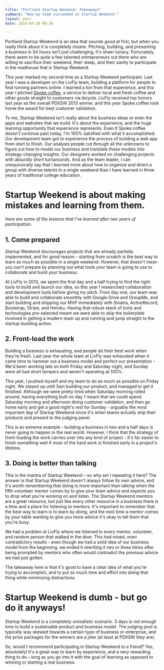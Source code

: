 ```yaml
---
title: "Portland Startup Weekend: Takeaways"
summary: "How my team succeeded at Startup Weekend."
layout: post
date: 2014-04-28 09:26

---
```


Portland Startup Weekend is an idea that sounds good at first, but when you really think about it is completely *insane*. Pitching, building, and presenting a business in 54 hours isn't just challenging, it's sheer lunacy. Fortunately, there seem to be quite a few talented entrepreneurs out there who are willing to sacrifice their weekend, their sleep, and their sanity to participate in the madhouse that is Startup Weekend.

This year marked my second time as a Startup Weekend participant. Last year I was a developer on the LivFly team, building a platform for people to find running partners online. I learned a ton from that experience, and this year I pitched <a href="http://spoke-coffee.herokuapp.com">Spoke.coffee</a>, a service to deliver local and fresh coffee and other goods straight to customers via bicycle. LivFly received top honors last year as the overall PDXSW 2013 winner, and this year Spoke.coffee took home the award for best customer validation.

To me, Startup Weekend isn't really about the business ideas or even the apps and websites that we build. It's about the experience, and the huge learning opportunity that experience represents. Even if Spoke.coffee doesn't continue past today, I'm 100% satisfied with what it accomplished. Our development team got to experience the process of building a web app from start to finish. Our analysis people cut through all the unknowns to figure out how to model our business and translate those models into strategy-changing insights. Our designers worked on challenging projects with absurdly short turnarounds. And as the team leader, I can unequivocally say that I learned more about how to organize and direct a group with diverse talents in a single weekend than I have learned in three years of traditional college education.

# Startup Weekend is about making mistakes and learning from them. 
*Here are some of the lessons that I've learned after two years of participation.*

## 1. Come prepared

Startup Weekend discourages projects that are already partially implemented, and for good reason - starting from scratch is the best way to learn as much as possible in a single weekend. However, that doesn't mean you can't prepare by planning out what tools your team is going to use to collaborate and build your business. 

At LivFly in 2013, we spent the first day and a half trying to find the right tools to build and launch our idea, so this year I researched collaboration and development tools before giving my pitch. From day one, our team was able to build and collaborate smoothly with Google Drive and GroupMe, and start building and shipping our MVP immediately with Sinatra, ActiveRecord, Bootstrap, Stripe, and Heroku. Having that robust stack of tools and technologies pre-selected meant we were able to skip the boilerplate involved in getting a modern team up and running and jump straight to the startup-building action.

## 2. Front-load the work

Building a business is exhausting, and people do their best work when they're fresh. Last year the whole team at LivFly was exhausted when it came time to hammer out a business model and perfect our presentation - We'd been working late on both Friday and Saturday night, and Sunday were all had short tempers and weren't operating at 100%. 

This year, I pushed myself and my team to do as much as possible on Friday night. We stayed up until 3am building our product, and managed to get it finished. Although we were pretty tired when Saturday morning rolled around, having everything built on day 1 meant that we could spend Saturday morning and afternoon doing customer validation, and then go home early and get a good night's rest for Sunday - arguably the most important day of Startup Weekend since it's when teams actually ship their products and present to the judging panel.

This is an extreme example - building a business in two and a half days is never going to happen in the real world. However, I think that the strategy of front-loading the work carries over into any kind of project - it's far easier to finish something well if most of the hard work is finished early in a project's lifetime.

## 3. Doing is better than talking

This is the mantra of Startup Weekend – so why am I repeating it here? The answer is that Startup Weekend doesn't always follow its own advice, and it's worth remembering that doing is more important than talking when the fifth volunteer mentor comes by to give your team advice and expects you to drop what you're working on and listen. The Startup Weekend mentors are a great resource, but just like every other resource in a business there is a time and a place for listening to mentors. It's important to remember that the best way to learn is to learn by *doing*, and the next time a mentor comes by your table wanting to give you more advice it's okay to tell them that you're busy.

We had a problem at LivFly where we listened to every mentor, volunteer, and random person that walked in the door. This had mixed, even contradictory results - even though we had a solid idea of our business model from the beginning, we ended it rewriting it two or three times after being prompted by mentors who often would contradict the previous advice we had just gotten.

The takeaway here is that it's good to have a clear idea of what you're trying to accomplish, and to put as much time and effort into *doing* that thing while minimizing distractions.

# Startup Weekend is dumb - but go do it anyways!

Startup Weekend is a completely unrealistic scenario. 3 days is not enough time to build a sustainable product and business model. The judging pool is typically way skewed towards a certain type of business or enterprise, and the prize packages for the winners are a joke (at least at PDXSW they are). 

So, would I recommend participating in Startup Weekend to a friend? Yes, absolutely! It's a great way to learn by experience, and a very rewarding thing to do – long as you go into it with the goal of learning as opposed to winning or starting a real business.

